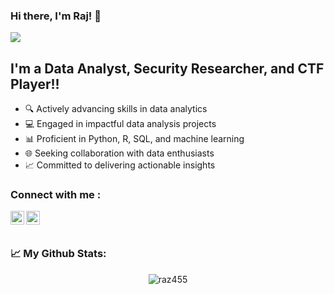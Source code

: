 ### Hi there, I'm Raj! 👋  

<!-- [![Twitter Follow](https://img.shields.io/twitter/follow/Dark3rH4cK?color=1DA1F2&logo=twitter&style=for-the-badge)](https://twitter.com/intent/follow?screen_name=Dark3rH4cK) -->

[![](https://process.fs.teachablecdn.com/ADNupMnWyR7kCWRvm76Laz/resize=height:60/https://www.filepicker.io/api/file/DKIWoDnSdeHEJe4jxsiw)](https://github.com/secarmy/resources)

<!-- <img align='right' src="https://media1.giphy.com/media/26gQt4FJ6gd6DUGFW/giphy.gif" width="380"> -->



## I'm a Data Analyst, Security Researcher, and CTF Player!!

- 🔍 Actively advancing skills in data analytics
- 💻 Engaged in impactful data analysis projects
- 📊 Proficient in Python, R, SQL, and machine learning
- 🌐 Seeking collaboration with data enthusiasts
- 📈 Committed to delivering actionable insights


### Connect with me :

[<img align="left" alt="codeSTACKr | Twitter" width="22px" src="https://cdn.jsdelivr.net/npm/simple-icons@v3/icons/twitter.svg" />][twitter]
[<img align="left" alt="codeSTACKr | LinkedIn" width="22px" src="https://cdn.jsdelivr.net/npm/simple-icons@v3/icons/linkedin.svg" />][linkedin]


[twitter]: https://twitter.com/Dark3rH4cK
[linkedin]: https://www.linkedin.com/in/raj-prajapati455

<br/>
<br/>

### 📈  My Github Stats:

<p align="center"> <img src="https://github-readme-stats.vercel.app/api?username=raz455&show_icons=true&theme=gotham" alt="raz455" />
